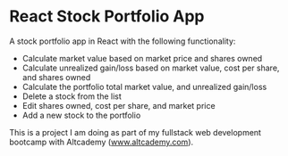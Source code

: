# React Stock Portfolio App

A stock portfolio app in React with the following functionality:

- Calculate market value based on market price and shares owned
- Calculate unrealized gain/loss based on market value, cost per share, and shares owned
- Calculate the portfolio total market value, and unrealized gain/loss
- Delete a stock from the list
- Edit shares owned, cost per share, and market price
- Add a new stock to the portfolio

This is a project I am doing as part of my fullstack web development bootcamp with Altcademy (www.altcademy.com).